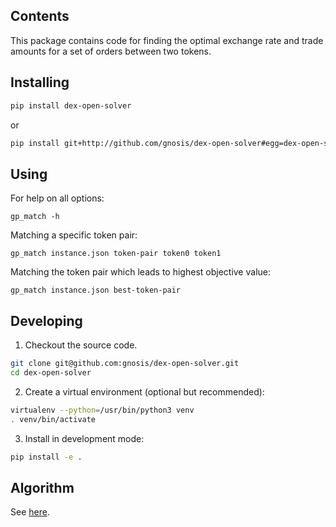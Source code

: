## Contents

This package contains code for finding the optimal exchange rate and trade amounts
for a set of orders between two tokens.

## Installing

```bash
pip install dex-open-solver
```

or

```bash
pip install git+http://github.com/gnosis/dex-open-solver#egg=dex-open-solver
```

## Using

For help on all options:
```
gp_match -h
```

Matching a specific token pair:
```
gp_match instance.json token-pair token0 token1
```

Matching the token pair which leads to highest objective value:
```
gp_match instance.json best-token-pair
```

## Developing

1. Checkout the source code.

```bash
git clone git@github.com:gnosis/dex-open-solver.git
cd dex-open-solver
```

2. Create a virtual environment (optional but recommended):

```bash
virtualenv --python=/usr/bin/python3 venv
. venv/bin/activate
```

3. Install in development mode:
```bash
pip install -e .
```

## Algorithm

See [here](doc/token_pair/token_pair.pdf).
